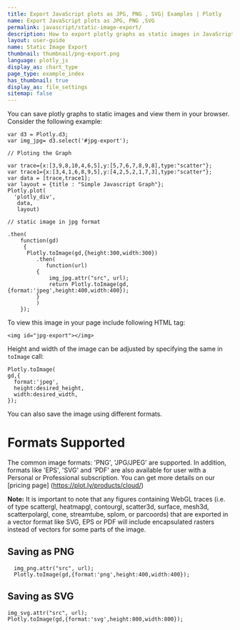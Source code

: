 ```yaml
---
title: Export JavaScript plots as JPG, PNG , SVG| Examples | Plotly
name: Export JavaScript plots as JPG, PNG ,SVG
permalink: javascript/static-image-export/
description: How to export plotly graphs as static images in JavaScript. Plotly supports jpg, png and svg image export.
layout: user-guide
name: Static Image Export
thumbnail: thumbnail/png-export.png
language: plotly_js
display_as: chart_type
page_type: example_index
has_thumbnail: true
display_as: file_settings
sitemap: false
---
```


You can save plotly graphs to static images and view them in your browser. Consider the following example:

    var d3 = Plotly.d3;
    var img_jpg= d3.select('#jpg-export');

    // Ploting the Graph

    var trace={x:[3,9,8,10,4,6,5],y:[5,7,6,7,8,9,8],type:"scatter"};
    var trace1={x:[3,4,1,6,8,9,5],y:[4,2,5,2,1,7,3],type:"scatter"};
    var data = [trace,trace1];
    var layout = {title : "Simple Javascript Graph"};
    Plotly.plot(
      'plotly_div',
       data,
       layout)

    // static image in jpg format

    .then(
    	function(gd)
	     {
	      Plotly.toImage(gd,{height:300,width:300})
	         .then(
	         	function(url)
	         {
	             img_jpg.attr("src", url);
	             return Plotly.toImage(gd,{format:'jpeg',height:400,width:400});
	         }
	         )
        });
To view this image in your page include following HTML tag:

    <img id="jpg-export"></img>

Height and width of the image can be adjusted by specifying the same in `toImage` call:


    Plotly.toImage(
    gd,{
      format:'jpeg',
      height:desired_height,
      width:desired_width,
    });


You can also save the image using different formats.

# Formats Supported

The common image formats: 'PNG', 'JPG/JPEG' are supported. In addition, formats like 'EPS', 'SVG' and 'PDF' are also available for user with a Personal or Professional subscription. You can get more details on our [pricing page] (https://plot.ly/products/cloud/)

**Note:** It is important to note that any figures containing WebGL traces (i.e. of type scattergl, heatmapgl, contourgl, scatter3d, surface, mesh3d, scatterpolargl, cone, streamtube, splom, or parcoords) that are exported in a vector format like SVG, EPS or PDF will include encapsulated rasters instead of vectors for some parts of the image.

## Saving as PNG ##
	  img_png.attr("src", url);
	  Plotly.toImage(gd,{format:'png',height:400,width:400});

## Saving as SVG ##
    img_svg.attr("src", url);
    Plotly.toImage(gd,{format:'svg',height:800,width:800});
